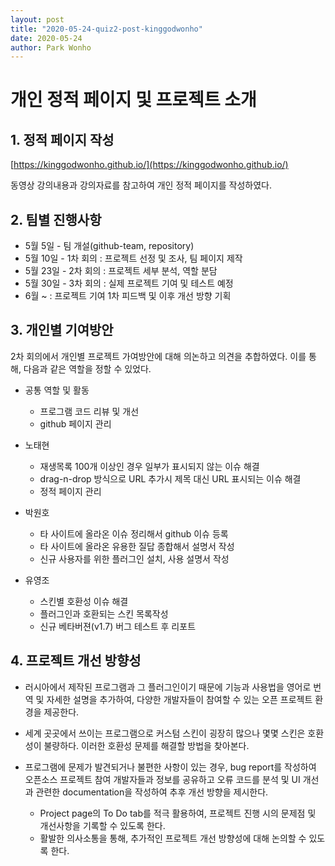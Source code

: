 ```yaml
---
layout: post
title: "2020-05-24-quiz2-post-kinggodwonho"
date: 2020-05-24
author: Park Wonho
---
```

# 개인 정적 페이지 및 프로젝트 소개

## 1. 정적 페이지 작성
[https://kinggodwonho.github.io/](https://kinggodwonho.github.io/)

동영상 강의내용과 강의자료를 참고하여 개인 정적 페이지를 작성하였다.

## 2. 팀별 진행사항
* 5월  5일 - 팀 개설(github-team, repository)
* 5월 10일 - 1차 회의 : 프로젝트 선정 및 조사, 팀 페이지 제작
* 5월 23일 - 2차 회의 : 프로젝트 세부 분석, 역할 분담
* 5월 30일 - 3차 회의 : 실제 프로젝트 기여 및 테스트 예정
* 6월 ~ : 프로젝트 기여 1차 피드백 및 이후 개선 방향 기획 

## 3. 개인별 기여방안
2차 회의에서 개인별 프로젝트 가여방안에 대해 의논하고 의견을 추합하였다. 이를 통해, 다음과 같은 역할을 정할 수 있었다.

* 공통 역할 및 활동
  + 프로그램 코드 리뷰 및 개선
  + github 페이지 관리

* 노태현
  + 재생목록 100개 이상인 경우 일부가 표시되지 않는 이슈 해결
  + drag-n-drop 방식으로 URL 추가시 제목 대신 URL 표시되는 이슈 해결
  + 정적 페이지 관리

* 박원호
  + 타 사이트에 올라온 이슈 정리해서 github 이슈 등록
  + 타 사이트에 올라온 유용한 질답 종합해서 설명서 작성
  + 신규 사용자를 위한 플러그인 설치, 사용 설명서 작성

* 유영조
  + 스킨별 호환성 이슈 해결
  + 플러그인과 호환되는 스킨 목록작성
  + 신규 베타버젼(v1.7) 버그 테스트 후 리포트

## 4. 프로젝트 개선 방향성
* 러시아에서 제작된 프로그램과 그 플러그인이기 때문에 기능과 사용법을 영어로 번역 및 자세한 설명을 추가하여, 다양한 개발자들이 참여할 수 있는 오픈 프로젝트 환경을 제공한다. 
* 세계 곳곳에서 쓰이는 프로그램으로 커스텀 스킨이 굉장히 많으나 몇몇 스킨은 호환성이 불량하다. 이러한 호환성 문제를 해결할 방법을 찾아본다. 
* 프로그램에 문제가 발견되거나 불편한 사항이 있는 경우, bug report를 작성하여 오픈소스 프로젝트 참여 개발자들과 정보를 공유하고 오류 코드를 분석 및 UI 개선과 관련한 documentation을 작성하여 추후 개선 방향을 제시한다. 

  + Project page의 To Do tab를 적극 활용하여, 프로젝트 진행 시의 문제점 및 개선사항을 기록할 수 있도록 한다.
  + 활발한 의사소통을 통해, 추가적인 프로젝트 개선 방향성에 대해 논의할 수 있도록 한다.
